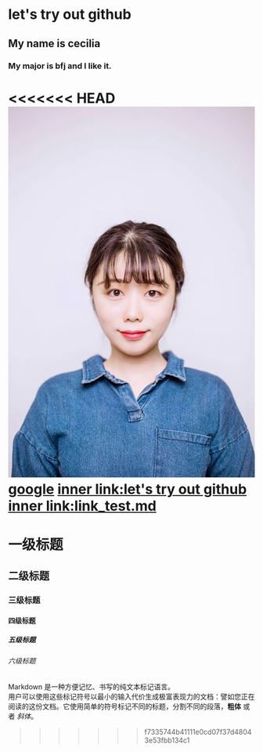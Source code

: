 # let's try out github
## My name is cecilia
### My major is bfj and I like it.
<<<<<<< HEAD
![myphoto](myphoto.jpeg)
[google](www.google.com)
[inner link:let's try out github](#let's-try-out-github)
[inner link:link_test.md](/link_test.md#this-is-an-inner-link-page)
=======
一级标题
=====
二级标题
------
### 三级标题
#### 四级标题
##### 五级标题
###### 六级标题

Markdown 是一种方便记忆、书写的纯文本标记语言。  
用户可以使用这些标记符号以最小的输入代价生成极富表现力的文档：譬如您正在阅读的这份文档。它使用简单的符号标记不同的标题，分割不同的段落，**粗体** 或者 *斜体*。
>>>>>>> f7335744b41111e0cd07f37d48043e53fbb134c1
